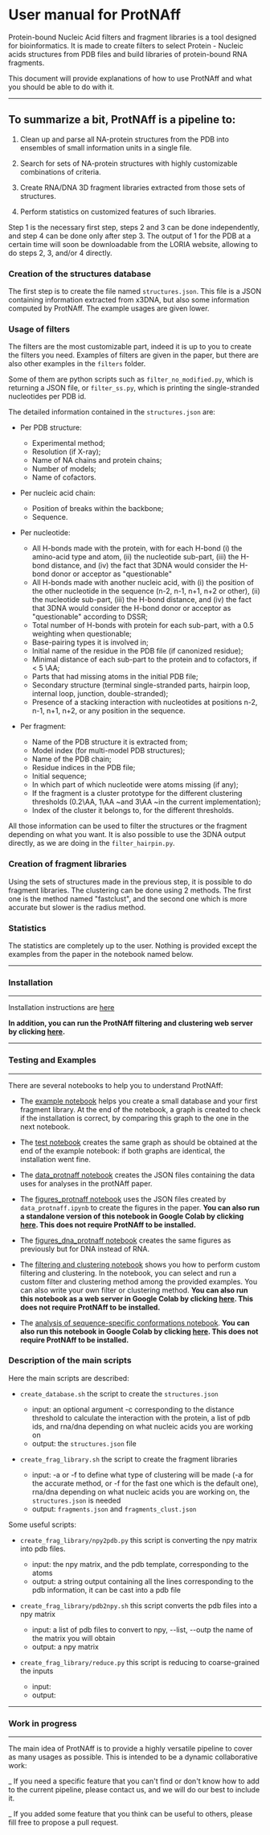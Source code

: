# User manual for ProtNAff

Protein-bound Nucleic Acid filters and fragment libraries is a tool designed for bioinformatics.
It is made to create filters to select Protein - Nucleic acids structures from PDB files and build libraries of protein-bound RNA fragments.

This document will provide explanations of how to use ProtNAff and what you should be able to do with it.

--------------------------------------------------------------------------
To summarize a bit, ProtNAff is a pipeline to:
--------------------------------------------------------------------------
1. Clean up and parse all NA-protein structures from the PDB into ensembles of small information units in a single file.

2. Search for sets of NA-protein structures with highly customizable combinations of criteria.

3. Create RNA/DNA 3D fragment libraries extracted from those sets of structures.

4. Perform statistics on customized features of such libraries.

Step 1 is the necessary first step, steps 2 and 3 can be done independently, and step 4 can be done only after step 3.
The output of 1 for the PDB at a certain time will soon be downloadable from the LORIA website, allowing to do steps 2, 3, and/or 4 directly.

### Creation of the structures database

The first step is to create the file named `structures.json`. This file is a JSON containing information extracted from x3DNA, but also some information computed by ProtNAff. The example usages are given lower.

### Usage of filters

The filters are the most customizable part, indeed it is up to you to create the filters you need.
Examples of filters are given in the paper, but there are also other examples in the `filters` folder.

Some of them are python scripts such as `filter_no_modified.py`, which is returning a JSON file, or
`filter_ss.py`, which is printing the single-stranded nucleotides per PDB id.

The detailed information contained in the `structures.json` are:

* Per PDB structure:
  - Experimental method;
  - Resolution (if X-ray);
  - Name of NA chains and protein chains;
  - Number of models;
  - Name of cofactors.

* Per nucleic acid chain:
  - Position of breaks within the backbone;
  - Sequence.

* Per nucleotide:
  - All H-bonds made with the protein, with for each H-bond (i) the amino-acid type and atom, (ii) the nucleotide sub-part, (iii) the H-bond distance, and (iv) the fact that 3DNA would consider the H-bond donor or acceptor as "questionable"
  - All H-bonds made with another nucleic acid, with (i) the position of the other nucleotide in the sequence (n-2, n-1, n+1, n+2 or other), (ii) the nucleotide sub-part, (iii) the H-bond distance, and (iv) the fact that 3DNA would consider the H-bond donor or acceptor as "questionable" according to DSSR;
  - Total number of H-bonds with protein for each sub-part, with a 0.5 weighting when questionable;
  - Base-pairing types it is involved in;
  - Initial name of the residue in the PDB file (if canonized residue);
  - Minimal distance of each sub-part to the protein and to cofactors, if < 5 \AA;
  - Parts that had missing atoms in the initial PDB file;
  - Secondary structure (terminal single-stranded parts, hairpin loop, internal loop, junction, double-stranded);
  - Presence of a stacking interaction with nucleotides at positions n-2, n-1, n+1, n+2, or any position in the sequence.

* Per fragment:
  - Name of the PDB structure it is extracted from;
  - Model index (for multi-model PDB structures);
  - Name of the PDB chain;
  - Residue indices in the PDB file;
  - Initial sequence;
  - In which part of which nucleotide were atoms missing (if any);
  - If the fragment is a cluster prototype for the different clustering thresholds (0.2\AA, 1\AA ~and 3\AA ~in the current implementation);
  - Index of the cluster it belongs to, for the different thresholds.


All those information can be used to filter the structures or the fragment depending on what you want.
It is also possible to use the 3DNA output directly, as we are doing in the `filter_hairpin.py`.

### Creation of fragment libraries

Using the sets of structures made in the previous step, it is possible to do fragment libraries.
The clustering can be done using 2 methods. The first one is the method named "fastclust", and the second one which is more accurate but slower is the radius method.

### Statistics

The statistics are completely up to the user. Nothing is provided except the examples from the paper in the notebook named below.

--------------------------------------------------------------------------
### Installation
--------------------------------------------------------------------------

Installation instructions are [here](./INSTALLATION.md)

**In addition, you can run the ProtNAff filtering and clustering web server by clicking [here](https://colab.research.google.com/github/isaureCdB/ProtNAff/blob/master/filtering-clustering.ipynb).**

--------------------------------------------------------------------------
### Testing and Examples
--------------------------------------------------------------------------

There are several notebooks to help you to understand ProtNAff:

- The [example notebook](./example/example.ipynb) helps
you create a small database and your first fragment library. At the
end of the notebook, a graph is created to check if the installation is
correct, by comparing this graph to the one in the next notebook.

- The [test notebook](./example/test.ipynb) creates the same graph
as should be obtained at the end of the example notebook: if both
graphs are identical, the installation went fine.

- The [data_protnaff notebook](./data_protnaff.ipynb) creates
the JSON files containing the data uses for analyses in the protNAff paper.

- The [figures_protnaff notebook](./figures_protnaff.ipynb) uses
the JSON files created by `data_protnaff.ipynb` to create the figures in the paper. **You can also run a standalone version of this notebook in Google Colab by clicking [here](https://colab.research.google.com/github/isaureCdB/ProtNAff/blob/master/figures_protnaff-standalone.ipynb). This does not require ProtNAff to be installed.**


- The [figures_dna_protnaff notebook](./figures_dna_protnaff.ipynb) creates
the same figures as previously but for DNA instead of RNA.


- The [filtering and clustering notebook](./filtering-clustering.ipynb) shows you how to perform custom filtering and clustering.
In the notebook, you can select and run a custom filter and clustering method among the provided examples. You can also write your own filter or clustering method.
**You can also run this notebook as a web server in Google Colab by clicking [here](https://colab.research.google.com/github/isaureCdB/ProtNAff/blob/master/filtering-clustering.ipynb). This does not require ProtNAff to be installed.**

- The [analysis of sequence-specific conformations notebook](./sequence-specific_conformations.ipynb). **You can also run this notebook in Google Colab by clicking [here](https://colab.research.google.com/github/isaureCdB/ProtNAff/blob/master/sequence-specific_conformations.ipynb). This does not require ProtNAff to be installed.**


### Description of the main scripts

Here the main scripts are described:

* `create_database.sh` the script to create the `structures.json`
  - input: an optional argument -c <number> corresponding to the distance threshold to calculate the interaction with the protein, a list of pdb ids, and rna/dna depending on what nucleic acids you are working on
  - output: the `structures.json` file

* `create_frag_library.sh` the script to create the fragment libraries
  - input: -a or -f to define what type of clustering will be made (-a for the accurate method, or -f for the fast one which is the default one), rna/dna depending on what nucleic acids you are working on, the `structures.json` is needed
  - output: `fragments.json` and `fragments_clust.json`

Some useful scripts:

* `create_frag_library/npy2pdb.py` this script is converting the npy matrix into pdb files.
  - input: the npy matrix, and the pdb template, corresponding to the atoms
  - output: a string output containing all the lines corresponding to the pdb information, it can be cast into a pdb file

* `create_frag_library/pdb2npy.sh` this script converts the pdb files into a npy matrix
  - input: a list of pdb files to convert to npy, --list, --outp the name of the matrix you will obtain
  - output: a npy matrix

* `create_frag_library/reduce.py` this script is reducing to coarse-grained the inputs
  - input:
  - output: 

--------------------------------------------------------------------------
### Work in progress
--------------------------------------------------------------------------
The main idea of ProtNAff is to provide a highly versatile pipeline to cover as many usages as possible.
This is intended to be a dynamic collaborative work:

_ If you need a specific feature that you can't find or don't know how to add to the current pipeline, please contact us, and we will do our best to include it.

_ If you added some feature that you think can be useful to others, please fill free to propose a pull request.
